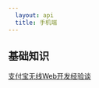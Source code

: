 ```yaml
---
  layout: api
  title: 手机端
---
```



## 基础知识

[支付宝无线Web开发经验谈](http://am-team.github.io/amg/dev-exp-doc.html)
